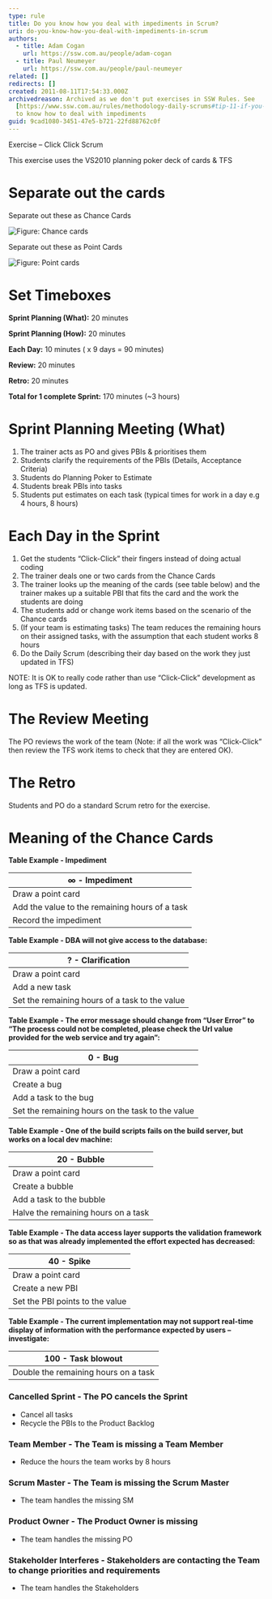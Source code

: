 ```yaml
---
type: rule
title: Do you know how you deal with impediments in Scrum?
uri: do-you-know-how-you-deal-with-impediments-in-scrum
authors:
  - title: Adam Cogan
    url: https://ssw.com.au/people/adam-cogan
  - title: Paul Neumeyer
    url: https://ssw.com.au/people/paul-neumeyer
related: []
redirects: []
created: 2011-08-11T17:54:33.000Z
archivedreason: Archived as we don't put exercises in SSW Rules. See
  [https://www.ssw.com.au/rules/methodology-daily-scrums#tip-11-if-you-have-raised-impediments-consider-contacting-the-product-owner](/methodology-daily-scrums#tip-11-if-you-have-raised-impediments-consider-contacting-the-product-owner)
  to know how to deal with impediments
guid: 9cad1080-3451-47e5-b721-22fd88762c0f
---
```

Exercise – Click Click Scrum

This exercise uses the VS2010 planning poker deck of cards & TFS

<!--endintro-->

# Separate out the cards

Separate out these as Chance Cards

![Figure: Chance cards](/rules/do-you-know-how-you-deal-with-impediments-in-scrum/chance-cards.jpg)

Separate out these as Point Cards

![Figure: Point cards](/rules/do-you-know-how-you-deal-with-impediments-in-scrum/point-cards.jpg)

# Set Timeboxes

**Sprint Planning (What):** 20 minutes

**Sprint Planning (How):** 20 minutes

**Each Day:** 10 minutes ( x 9 days = 90 minutes)

**Review:** 20 minutes

**Retro:** 20 minutes

**Total for 1 complete Sprint:** 170 minutes (~3 hours)

# Sprint Planning Meeting (What)

1. The trainer acts as PO and gives PBIs & prioritises them
2. Students clarify the requirements of the PBIs (Details, Acceptance Criteria)
3. Students do Planning Poker to Estimate
4. Students break PBIs into tasks
5. Students put estimates on each task (typical times for work in a day e.g 4 hours, 8 hours)

# Each Day in the Sprint

1. Get the students “Click-Click” their fingers instead of doing actual coding
2. The trainer deals one or two cards from the Chance Cards
3. The trainer looks up the meaning of the cards (see table below) and the trainer makes up a suitable PBI that fits the card and the work the students are doing
4. The students add or change work items based on the scenario of the Chance cards
5. (If your team is estimating tasks) The team reduces the remaining hours on their assigned tasks, with the assumption that each student works 8 hours
6. Do the Daily Scrum (describing their day based on the work they just updated in TFS)

NOTE: It is OK to really code rather than use “Click-Click” development as long as TFS is updated.

# The Review Meeting

The PO reviews the work of the team (Note: if all the work was “Click-Click” then review the TFS work items to check that they are entered OK).

# The Retro

Students and PO do a standard Scrum retro for the exercise.

# Meaning of the Chance Cards

**Table Example - Impediment**

| ∞ - Impediment         |
| ----------------- |
| Draw a point card |
| Add the value to the remaining hours of a task |
| Record the impediment |

**Table Example - DBA will not give access to the database:**

| ? - Clarification  |
| ------------- |
|Draw a point card |
| Add a new task|
| Set the remaining hours of a task to the value|

**Table Example - The error message should change from “User Error” to “The process could not be completed, please check the Url value provided for the web service and try again”:**

| 0 - Bug              |
| ----------------- |
| Draw a point card |
| Create a bug |
| Add a task to the bug |
| Set the remaining hours on the task to the value |

**Table Example - One of the build scripts fails on the build server, but works on a local dev machine:**

| 20 - Bubble   |
| ------------- |
| Draw a point card |
| Create a bubble |
| Add a task to the bubble |
| Halve the remaining hours on a task |

**Table Example - The data access layer supports the validation framework so as that was already implemented the effort expected has decreased:**

| 40 - Spike                |
| ----------------- |
| Draw a point card |
| Create a new PBI |  
| Set the PBI points to the value |

**Table Example - The current implementation may not support real-time display of information with the performance expected by users – investigate:**

| 100 - Task blowout  |
| ------------ |
| Double the remaining hours on a task |

### Cancelled Sprint - The PO cancels the Sprint

* Cancel all tasks
* Recycle the PBIs to the Product Backlog </li>

### Team Member - The Team is missing a Team Member

* Reduce the hours the team works by 8 hours

### Scrum Master - The Team is missing the  Scrum Master

* The team handles the missing SM

### Product Owner - The Product Owner is missing

* The team handles the missing PO

### Stakeholder Interferes - Stakeholders are contacting the Team to change priorities and requirements  

* The team handles the Stakeholders

